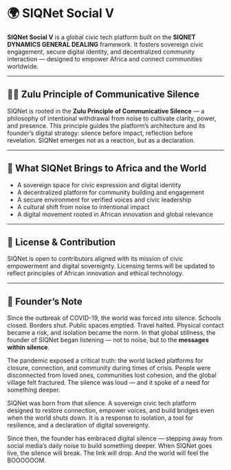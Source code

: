 # 🌍 SIQNet Social V

**SIQNet Social V** is a global civic tech platform built on the **SIQNET DYNAMICS GENERAL DEALING** framework. It fosters sovereign civic engagement, secure digital identity, and decentralized community interaction — designed to empower Africa and connect communities worldwide.

---

## 🧘🏿 Zulu Principle of Communicative Silence

SIQNet is rooted in the **Zulu Principle of Communicative Silence** — a philosophy of intentional withdrawal from noise to cultivate clarity, power, and presence. This principle guides the platform’s architecture and its founder’s digital strategy: silence before impact, reflection before revelation. SIQNet emerges not as a reaction, but as a declaration.

---

## 🚀 What SIQNet Brings to Africa and the World

- A sovereign space for civic expression and digital identity  
- A decentralized platform for community building and engagement  
- A secure environment for verified voices and civic leadership  
- A cultural shift from noise to intentional impact  
- A digital movement rooted in African innovation and global relevance  

---

## 📣 License & Contribution

SIQNet is open to contributors aligned with its mission of civic empowerment and digital sovereignty. Licensing terms will be updated to reflect principles of African innovation and ethical technology.

---

## 🧭 Founder’s Note

Since the outbreak of COVID-19, the world was forced into silence. Schools closed. Borders shut. Public spaces emptied. Travel halted. Physical contact became a risk, and isolation became the norm. In that global stillness, the founder of SIQNet began listening — not to noise, but to the **messages within silence**.

The pandemic exposed a critical truth: the world lacked platforms for closure, connection, and community during times of crisis. People were disconnected from loved ones, communities lost cohesion, and the global village felt fractured. The silence was loud — and it spoke of a need for something deeper.

SIQNet was born from that silence. A sovereign civic tech platform designed to restore connection, empower voices, and build bridges even when the world shuts down. It is a response to isolation, a tool for resilience, and a declaration of digital sovereignty.

Since then, the founder has embraced digital silence — stepping away from social media’s daily noise to build something deeper. When SIQNet goes live, the silence will break. The link will drop. And the world will feel the BOOOOOOM.
